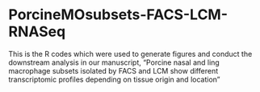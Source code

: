 # PorcineMOsubsets-FACS-LCM-RNASeq
This is the R codes which were used to generate figures and conduct the downstream analysis in our manuscript, “Porcine nasal and ling macrophage subsets isolated by FACS and LCM show different transcriptomic profiles depending on tissue origin and location”
